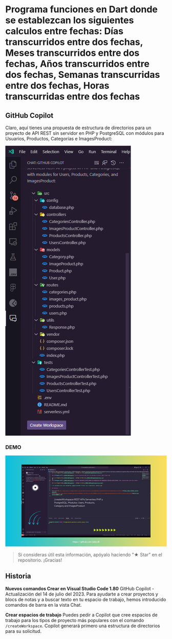 # Programa funciones en Dart donde se establezcan los siguientes calculos entre fechas: Días transcurridos entre dos fechas, Meses transcurridos entre dos fechas, Años transcurridos entre dos fechas, Semanas transcurridas entre dos fechas, Horas transcurridas entre dos fechas

## GitHub Copilot
Claro, aquí tienes una propuesta de estructura de directorios para un proyecto de API REST sin servidor en PHP y PostgreSQL con módulos para Usuarios, Productos, Categorías e ImagesProduct:

![](./snippets/workspace1.png)

### DEMO 
<a href="https://www.linkedin.com/posts/jaleco8_10preguntasagithubcopilot-github-githubcopilot-activity-7107710139373113345-zPp3?utm_source=share&utm_medium=member_desktop" target="blank">
    <img src="./snippets/workspace2.png">
</a>

> Si consideras útil esta información, apóyalo haciendo "★ Star" en el repositorio. ¡Gracias!

## Historia
<strong>Nuevos comandos Crear en Visual Studio Code 1.80</strong>
GitHub Copilot - Actualización del 14 de julio del 2023. Para ayudarte a crear proyectos y blocs de notas y a buscar texto en tu espacio de trabajo, hemos introducido comandos de barra en la vista Chat.

<strong>Crear espacios de trabajo</strong>
Puedes pedir a Copilot que cree espacios de trabajo para los tipos de proyecto más populares con el comando ``/createWorkspace``. Copilot generará primero una estructura de directorios para su solicitud.
